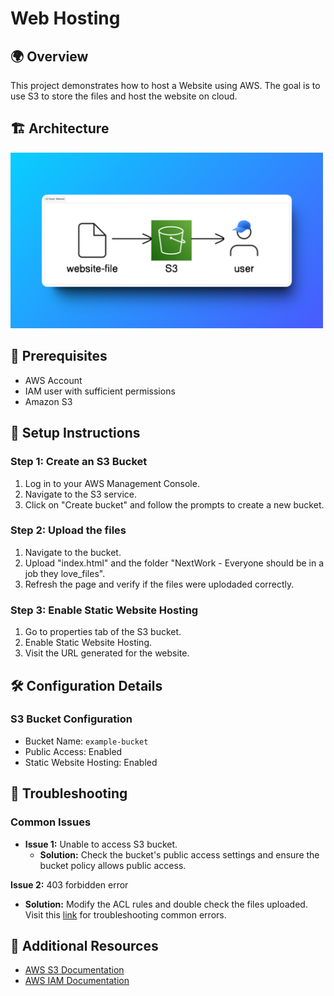 # Web Hosting

## 🌍 Overview
This project demonstrates how to host a Website using AWS. The goal is to use S3 to store the files and host the website on cloud.

## 🏗️ Architecture
<img src="s3-architecture.png" alt="drawing" width="500"/>

## 🥪 Prerequisites
- AWS Account
- IAM user with sufficient permissions
- Amazon S3
  
## 🧱 Setup Instructions

### Step 1: Create an S3 Bucket
1. Log in to your AWS Management Console.
2. Navigate to the S3 service.
3. Click on "Create bucket" and follow the prompts to create a new bucket.

### Step 2: Upload the files
1. Navigate to the bucket.
2. Upload "index.html" and the folder "NextWork - Everyone should be in a job they love_files".
3. Refresh the page and verify if the files were uplodaded correctly.

### Step 3: Enable Static Website Hosting
1. Go to properties tab of the S3 bucket.
2. Enable Static Website Hosting.
3. Visit the URL generated for the website.


## 🛠️ Configuration Details

### S3 Bucket Configuration
- Bucket Name: `example-bucket`
- Public Access: Enabled
- Static Website Hosting: Enabled

## 🚨 Troubleshooting

### Common Issues
- **Issue 1:** Unable to access S3 bucket.
  - **Solution:** Check the bucket's public access settings and ensure the bucket policy allows public access.

**Issue 2:** 403 forbidden error
  - **Solution:** Modify the ACL rules and double check the files uploaded. Visit this [link](https://community.nextwork.org/c/i-have-a-question/project-1-troubleshooting-index-html?automatic_login=true) for troubleshooting common errors.

## 🔗 Additional Resources
- [AWS S3 Documentation](https://docs.aws.amazon.com/s3/)
- [AWS IAM Documentation](https://docs.aws.amazon.com/iam/)

